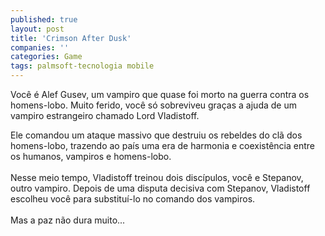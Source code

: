 ```yaml
---
published: true
layout: post
title: 'Crimson After Dusk'
companies: ''
categories: Game
tags: palmsoft-tecnologia mobile
---
```

Voc&ecirc; &eacute; Alef Gusev, um vampiro que quase foi morto na guerra contra os homens-lobo. Muito ferido, voc&ecirc; s&oacute; sobreviveu gra&ccedil;as a ajuda de um vampiro estrangeiro chamado Lord Vladistoff.










Ele comandou um ataque massivo que destruiu os rebeldes do cl&atilde; dos homens-lobo, trazendo ao pa&iacute;s uma era de harmonia e coexist&ecirc;ncia entre os humanos, vampiros e homens-lobo.<br /><br />Nesse meio tempo, Vladistoff treinou dois disc&iacute;pulos, voc&ecirc; e Stepanov, outro vampiro. Depois de uma disputa decisiva com Stepanov, Vladistoff escolheu voc&ecirc; para substitu&iacute;-lo no comando dos vampiros.<br /><br />Mas a paz n&atilde;o dura muito...








